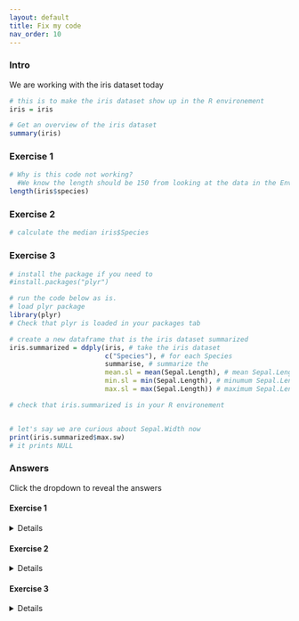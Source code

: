 ```yaml
---
layout: default
title: Fix my code
nav_order: 10
---
```


### Intro

We are working with the iris dataset today

```r
# this is to make the iris dataset show up in the R environement 
iris = iris

# Get an overview of the iris dataset 
summary(iris)
```

### Exercise 1

```r
# Why is this code not working? 
  #We know the length should be 150 from looking at the data in the Environement 
length(iris$species)


```

### Exercise 2

```r
# calculate the median iris$Species

```

### Exercise 3

```r
# install the package if you need to
#install.packages("plyr")

# run the code below as is. 
# load plyr package 
library(plyr)
# Check that plyr is loaded in your packages tab  

# create a new dataframe that is the iris dataset summarized
iris.summarized = ddply(iris, # take the iris dataset
                        c("Species"), # for each Species
                        summarise, # summarize the 
                        mean.sl = mean(Sepal.Length), # mean Sepal.Length 
                        min.sl = min(Sepal.Length), # minumum Sepal.Length
                        max.sl = max(Sepal.Length)) # maximum Sepal.Length

# check that iris.summarized is in your R environement 


# let's say we are curious about Sepal.Width now
print(iris.summarized$max.sw)
# it prints NULL
```

### Answers
Click the dropdown to reveal the answers
#### Exercise 1
<details>
Species needs to be capitalized 

`length(iris$Species)`
</details>


#### Exercise 2
<details>
Error in median.default(iris$Species) : need numeric data 

Species is a character variable, not numeric 

You can't do this because it does not make sense. The code below calculates the median for the Sepal.Length column

`median(iris$Sepal.Length)`
</details>

#### Exercise 3
<details>
We did not include sepal width in our iris.summarized data so R does not know what you are asking it for. 

It is saying, this does not exist. 

this can be solved either by swithing your question to Sepal.Length 

`print(iris.summarized$max.sl)`
ouput [1] 5.8 7.0 7.9

or solved by adding Sepal.Width to the summarized iris dataset
`iris.summarized = ddply(iris, # take the iris dataset
                        c("Species"), # for each Species
                        summarise, # summarize the 
                        mean.sl = mean(Sepal.Length), # mean Sepal.Length 
                        min.sl = min(Sepal.Length), # minumum Sepal.Length
                        max.sl = max(Sepal.Length), # maximum Sepal.Length
                        mean.sw = mean(Sepal.Width), # same as 3 above but with width 
                        min.sw = min(Sepal.Width), 
                        max.sw = max(Sepal.Width)) `

try the print function again
`print(iris.summarized$max.sw)`
ouput is [1] 4.4 3.4 3.8 

</details>
